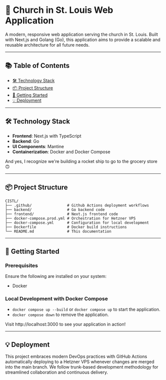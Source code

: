 # 🙏 Church in St. Louis Web Application
A modern, responsive web application serving the church in St. Louis.
Built with Next.js and Golang (Go), this application aims to provide a scalable and reusable architecture for all future needs.

---

## 📚 Table of Contents
- [🛠️ Technology Stack](#️-technology-stack)
- [📦 Project Structure](#-project-structure)
- [🚀 Getting Started](#-getting-started)
- [💡 Deployment](#-deployment)

---

## 🛠️ Technology Stack
- **Frontend**: Next.js with TypeScript
- **Backend**: Go
- **UI Components**: Mantine
- **Containerization**: Docker and Docker Compose

And yes, I recognize we're building a rocket ship to go to the grocery store 🙃

---

## 📦 Project Structure
```
CISTL/
├── .github/                # Github Actions deployment workflows
├── backend/                # Go backend code
├── frontend/               # Next.js frontend code
├── docker-compose.prod.yml # Orchestration for Hetzner VPS
├── docker-compose.yml      # Configuration for local development
├── Dockerfile              # Docker build instructions
└── README.md               # This documentation
```

---

## 🚀 Getting Started
### Prerequisites
Ensure the following are installed on your system:
- Docker

### Local Development with Docker Compose
- `docker compose up --build` or `docker compose up` to start the application.
- `docker compose down` to remove the application.

Visit http://localhost:3000 to see your application in action!

---

## 💡 Deployment
This project embraces modern DevOps practices with GitHub Actions automatically deploying to a Hetzner VPS whenever changes are merged into the main branch.
We follow trunk-based development methodology for streamlined collaboration and continuous delivery.